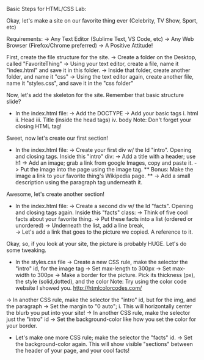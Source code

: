 Basic Steps for HTML/CSS Lab:

Okay, let's make a site on our favorite thing ever (Celebrity, TV Show, Sport, etc)

Requirements:
-> Any Text Editor (Sublime Text, VS Code, etc)
-> Any Web Browser (Firefox/Chrome preferred)
-> A Positive Attitude!


First, create the file structure for the site.
-> Create a folder on the Desktop, called "FavoriteThing"
-> Using your text editor, create a file, name it "index.html" and save it in this folder.
-> Inside that folder, create another folder, and name it "css"
-> Using the text editor again, create another file, name it "styles.css", and save it in the "css folder"


Now, let's add the skeleton for the site. Remember that basic structure slide?
- In the index.html file:
-> Add the DOCTYPE
-> Add your basic tags
  i. html
  ii. Head
  iii. Title (inside the head tags)
  iv. body
Note: Don't forget your closing HTML tag!

Sweet, now let's create our first section!
- In the index.html file:
-> Create your first div w/ the Id "intro". Opening and closing tags.
Inside this "intro" div:
-> Add a title with a header; use h1
-> Add an image; grab a link from google Images, copy and paste it.
-> Put the image into the page using the image tag.
** Bonus: Make the image a link to your favorite thing's Wikipedia page. **
-> Add a small description using the paragraph tag underneath it.

Awesome, let's create another section!
- In the index.html file:
-> Create a second div w/ the Id "facts". Opening and closing tags again.
Inside this "facts" class:
-> Think of five cool facts about your favorite thing.
-> Put these facts into a list (ordered or unordered)
-> Underneath the list, add a line break, </br>
-> Let's add a link that goes to the picture we copied. A reference to it.

Okay, so, if you look at your site, the picture is probably HUGE. Let's do some tweaking.
- In the styles.css file
-> Create a new CSS rule, make the selector the "intro" id, for the image tag
-> Set max-length to 300px
-> Set max-width to 300px
-> Make a border for the picture. Pick its thickness (px), the style (solid,dotted),
and the color
Note: Try using the color code website I showed you.
http://htmlcolorcodes.com/

-> In another CSS rule, make the selector the "intro" id, but for the img,
   and the paragraph
-> Set the margin to "0 auto";
  i. This will horizontally center the blurb you put into your site!
-> In another CSS rule, make the selector just the "intro" id
-> Set the background-color like how you set the color for your border.

- Let's make one more CSS rule; make the selector the "facts" id.
-> Set the background-color again. This will show visible "sections" between
the header of your page, and your cool facts!
